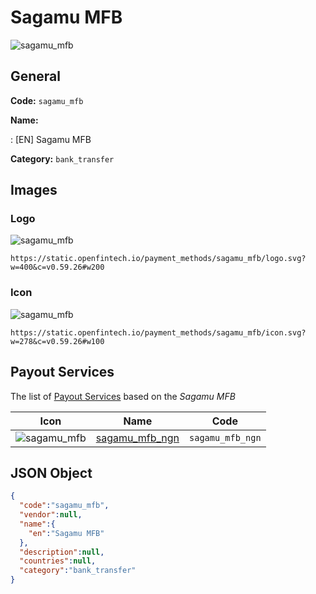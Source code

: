 
# Sagamu MFB 
![sagamu_mfb](https://static.openfintech.io/payment_methods/sagamu_mfb/logo.svg?w=400&c=v0.59.26#w200)  

## General 
**Code:** `sagamu_mfb` 
 
**Name:** 
 
:	[EN] Sagamu MFB 
 
**Category:** `bank_transfer` 
 

## Images 

### Logo 
![sagamu_mfb](https://static.openfintech.io/payment_methods/sagamu_mfb/logo.svg?w=400&c=v0.59.26#w200)  

```
https://static.openfintech.io/payment_methods/sagamu_mfb/logo.svg?w=400&c=v0.59.26#w200
```  

### Icon 
![sagamu_mfb](https://static.openfintech.io/payment_methods/sagamu_mfb/icon.svg?w=278&c=v0.59.26#w100)  

```
https://static.openfintech.io/payment_methods/sagamu_mfb/icon.svg?w=278&c=v0.59.26#w100
```  

## Payout Services 
 
The list of [Payout Services](/payout-services/) based on the _Sagamu MFB_ 

|Icon|Name|Code| 
|:---:|:---:|:---:| 
|![sagamu_mfb](https://static.openfintech.io/payout_methods/sagamu_mfb/icon.svg?w=278&c=v0.59.26#w40) |[sagamu_mfb_ngn](/payout-services/sagamu_mfb_ngn/)|`sagamu_mfb_ngn`| 
 

## JSON Object 

```json
{
  "code":"sagamu_mfb",
  "vendor":null,
  "name":{
    "en":"Sagamu MFB"
  },
  "description":null,
  "countries":null,
  "category":"bank_transfer"
}
```  
